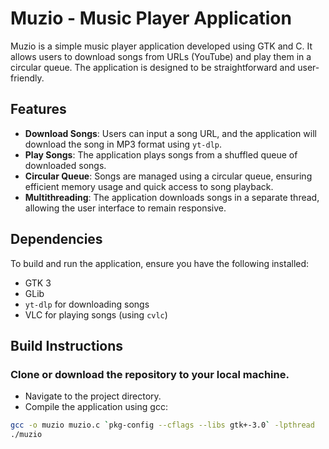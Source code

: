 # Muzio - Music Player Application

Muzio is a simple music player application developed using GTK and C. It allows users to download songs from URLs (YouTube) and play them in a circular queue. The application is designed to be straightforward and user-friendly.

## Features

- **Download Songs**: Users can input a song URL, and the application will download the song in MP3 format using `yt-dlp`.
- **Play Songs**: The application plays songs from a shuffled queue of downloaded songs.
- **Circular Queue**: Songs are managed using a circular queue, ensuring efficient memory usage and quick access to song playback.
- **Multithreading**: The application downloads songs in a separate thread, allowing the user interface to remain responsive.

## Dependencies

To build and run the application, ensure you have the following installed:

- GTK 3
- GLib
- `yt-dlp` for downloading songs
- VLC for playing songs (using `cvlc`)

## Build Instructions
### Clone or download the repository to your local machine.

- Navigate to the project directory.
- Compile the application using gcc:
  
```bash
gcc -o muzio muzio.c `pkg-config --cflags --libs gtk+-3.0` -lpthread
./muzio
